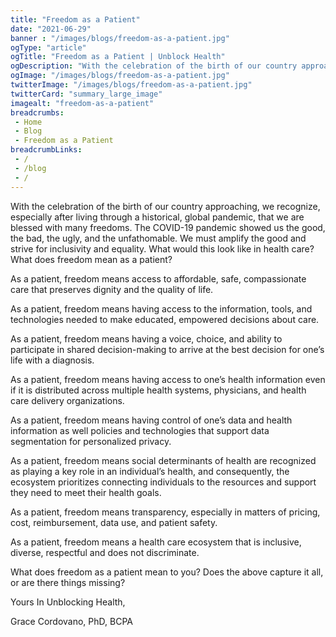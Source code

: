 ```yaml
--- 
title: "Freedom as a Patient"
date: "2021-06-29"
banner : "/images/blogs/freedom-as-a-patient.jpg"
ogType: "article"
ogTitle: "Freedom as a Patient | Unblock Health"
ogDescription: "With the celebration of the birth of our country approaching, we recognize, especially after living through a historical, global pandemic, that we are blessed with many freedoms."
ogImage: "/images/blogs/freedom-as-a-patient.jpg"
twitterImage: "/images/blogs/freedom-as-a-patient.jpg"
twitterCard: "summary_large_image"
imagealt: "freedom-as-a-patient"
breadcrumbs:
 - Home
 - Blog
 - Freedom as a Patient
breadcrumbLinks:
 - / 
 - /blog
 - / 
---
```


With the celebration of the birth of our country approaching, we recognize, especially after living through a historical, global pandemic, that we are blessed with many freedoms. The COVID-19 pandemic showed us the good, the bad, the ugly, and the unfathomable. We must amplify the good and strive for inclusivity and equality. What would this look like in health care? What does freedom mean as a patient?

As a patient, freedom means access to affordable, safe, compassionate care that preserves dignity and the quality of life.

As a patient, freedom means having access to the information, tools, and technologies needed to make educated, empowered decisions about care. 

As a patient, freedom means having a voice, choice, and ability to participate in shared decision-making to arrive at the best decision for one’s life with a diagnosis.

As a patient, freedom means having access to one’s health information even if it is distributed across multiple health systems, physicians, and health care delivery organizations.

As a patient, freedom means having control of one’s data and health information as well policies and technologies that support data segmentation for personalized privacy.

As a patient, freedom means social determinants of health are recognized as playing a key role in an individual’s health, and consequently, the ecosystem prioritizes connecting individuals to the resources and support they need to meet their health goals.

As a patient, freedom means transparency, especially in matters of pricing, cost, reimbursement, data use, and patient safety.

As a patient, freedom means a health care ecosystem that is inclusive, diverse, respectful and does not discriminate.

What does freedom as a patient mean to you? Does the above capture it all, or are there things missing?


Yours In Unblocking Health,

Grace Cordovano, PhD, BCPA
